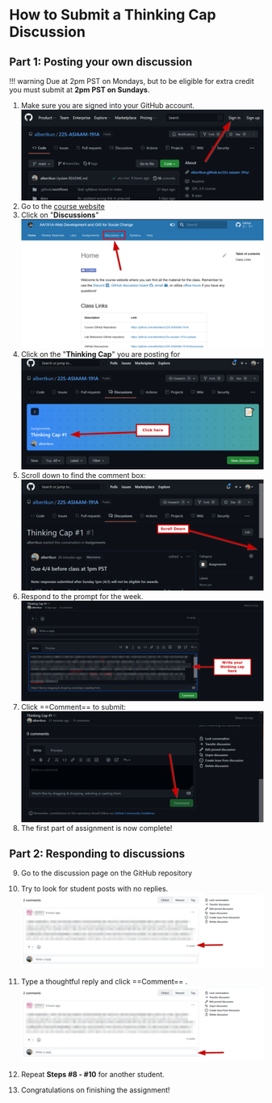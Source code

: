 # How to Submit a Thinking Cap Discussion

## Part 1: Posting your own discussion

!!! warning
    Due at 2pm PST on Mondays, but to be eligible for extra credit you must submit at **2pm PST on Sundays**.

1. Make sure you are signed into your GitHub account. ![./media/thinkingcap0.png](media/thinkingcap0.png)
2. Go to the [course website](https://albertkun.github.io/24SU-ASIAAM-191A/)
3. Click on "**Discussions**" ![./media/thinkingcap1.png](media/thinkingcap1.png)
4. Click on the "**Thinking Cap**" you are posting for ![./media/thinkingcap3.png](media/thinkingcap3.png)
5. Scroll down to find the comment box: ![./media/thinkingcap4.png](media/thinkingcap4.png)
6. Respond to the prompt for the week. ![./media/thinkingcap5.png](media/thinkingcap_response.png)
7. Click ==Comment== to submit: ![./media/thinkingcap5.png](media/thinkingcap5.png)
8. The first part of assignment is now complete!

## Part 2: Responding to discussions

9. Go to the discussion page on the GitHub repository

10. Try to look for student posts with no replies. ![./media/thinkingcap8.png](media/thinkingcap8.png)

11. Type a thoughtful reply and click ==Comment== .![./media/thinkingcap9.png](media/thinkingcap9.png)

12. Repeat **Steps #8 - #10** for another student.

13. Congratulations on finishing the assignment!
